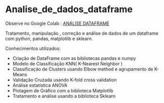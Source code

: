 # Analise_de_dados_dataframe

Observe no Google Colab : [ANÁLISE DATAFRAME](https://github.com/Vct-Jully/Analise_de_dados_dataframe/blob/main/Lista1.ipynb)

Tratamento, manipulação , correção e análise de dados de um dataframe com python, pandas, matplotlib e sklearn.

Conhecimentos utilizados:

- Criação de DataFrame com as bibliotecas pandas e numpy
- Modelo de Classificação KNN( K-Nearest Neighbor )
- Classificação de Clusters usando Elbow method e agrupamento de K-Means
- Validação Cruzada usando K-fold cross validation
- Análise estatística ANOVA
- Plotagem de Gráfico com a biblioteca Matplotlib
- Tratamento e análise usando a biblioteca Sklearn


